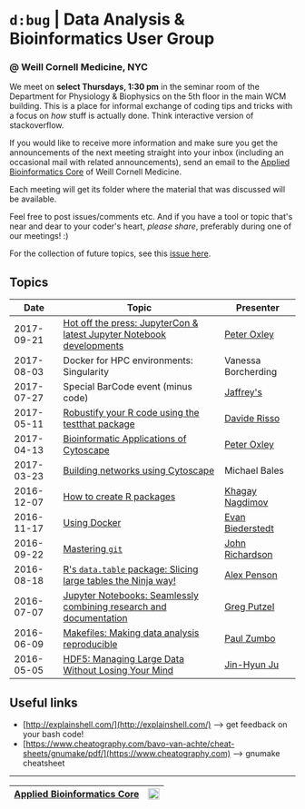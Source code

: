 # `d:bug` | Data Analysis & Bioinformatics User Group 
### @ Weill Cornell Medicine, NYC
We meet on __select Thursdays, 1:30 pm__ in the seminar room of the Department for Physiology & Biophysics on the 5th floor in the main WCM building. 
This is a place for informal exchange of coding tips and tricks with a focus on _how_ stuff is actually done. Think interactive version of stackoverflow.

If you would like to receive more information and make sure you get the announcements of the next meeting straight into your inbox (including an occasional mail with related announcements), send an email to the [Applied Bioinformatics Core](https://abc.med.cornell.edu) of Weill Cornell Medicine.

Each meeting will get its folder where the material that was discussed will be available.

Feel free to post issues/comments etc. And if you have a tool or topic that's near and dear to your coder's heart, _please share_, preferably during one of our meetings! :)

For the collection of future topics, see this [issue here](https://github.com/abcdbug/dbug/issues/1).

## Topics

| Date | Topic | Presenter |
|------|-------|-----------|
| 2017-09-21 | [Hot off the press: JupyterCon & latest Jupyter Notebook developments](https://github.com/abcdbug/dbug/tree/master/JupyterNotebooks_Update) | [Peter Oxley](mailto:pro2004@med.cornell.edu) |
| 2017-08-03 | Docker for HPC environments: Singularity | Vanessa Borcherding |
| 2017-07-27 | Special BarCode event (minus code) | [Jaffrey's](https://www.yelp.com/biz/the-jeffrey-craft-beer-and-bites-new-york) |
| 2017-05-11 | [Robustify your R code using the testthat package](https://github.com/abcdbug/dbug/tree/master/R_testthat) | [Davide Risso](https://drisso.github.io/) |
| 2017-04-13 | [Bioinformatic Applications of Cytoscape](https://github.com/abcdbug/dbug/tree/master/Cytoscape) | [Peter Oxley](mailto:pro2004@med.cornell.edu) |
| 2017-03-23 | [Building networks using Cytoscape](https://github.com/abcdbug/dbug/tree/master/Cytoscape) | Michael Bales |
|2016-12-07 | [How to create R packages](https://github.com/abcdbug/dbug/tree/master/R_Packages)    | [Khagay Nagdimov](mailto:khagay@nyu.edu) |
|2016-11-17 | [Using Docker](https://github.com/abcdbug/dbug/tree/master/Docker) | [Evan Biederstedt](mailto:ebiederstedt@nygenome.org) |
|2016-09-22 | [Mastering `git`](https://github.com/abcdbug/team-up-with-git) | [John Richardson](mailto:john@physbio-tech.net) |
|2016-08-18 | [R's `data.table` package: Slicing large tables the Ninja way!](https://github.com/alexpenson/data.table.examples) | [Alex Penson](https://www.mskcc.org/research-areas/labs/members/alexander-penson) |
|2016-07-07 | [Jupyter Notebooks: Seamlessly combining research and documentation](https://github.com/abcdbug/dbug/tree/master/JupyterNotebooks) | [Greg Putzel](mailto://grp2009@med.cornell.edu)  |
|2016-06-09 | [Makefiles: Making data analysis reproducible](https://github.com/abcdbug/dbug/tree/master/Makefiles) | [Paul Zumbo](https://abc.med.cornell.edu/) |
|2016-05-05 | [HDF5: Managing Large Data Without Losing Your Mind](https://github.com/abcdbug/dbug/tree/master/HDF5-Format) | [Jin-Hyun Ju](http://mezeylab.cb.bscb.cornell.edu/PeopleDetail.aspx?Y=Jinhyun%20Ju) |

## Useful links

* [http://explainshell.com/](http://explainshell.com/) --> get feedback on your bash code!
* [https://www.cheatography.com/bavo-van-achte/cheat-sheets/gnumake/pdf/](https://www.cheatography.com) --> gnumake cheatsheet

----------------------------
| [Applied Bioinformatics Core](https://abc.med.cornell.edu) | <img src="https://raw.githubusercontent.com/abcdbug/dbug/master/WCM_logo.png" alt="WCM" style="height: 20px;"/> |
|---------------|---------------|


